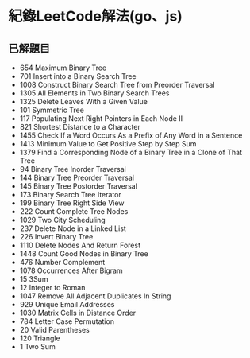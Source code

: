 # 紀錄LeetCode解法(go、js)

## 已解題目
* 654 Maximum Binary Tree
* 701 Insert into a Binary Search Tree
* 1008 Construct Binary Search Tree from Preorder Traversal
* 1305 All Elements in Two Binary Search Trees
* 1325 Delete Leaves With a Given Value
* 101 Symmetric Tree
* 117 Populating Next Right Pointers in Each Node II
* 821 Shortest Distance to a Character
* 1455 Check If a Word Occurs As a Prefix of Any Word in a Sentence
* 1413 Minimum Value to Get Positive Step by Step Sum
* 1379 Find a Corresponding Node of a Binary Tree in a Clone of That Tree
* 94 Binary Tree Inorder Traversal
* 144 Binary Tree Preorder Traversal
* 145 Binary Tree Postorder Traversal
* 173 Binary Search Tree Iterator
* 199 Binary Tree Right Side View
* 222 Count Complete Tree Nodes
* 1029 Two City Scheduling
* 237 Delete Node in a Linked List
* 226 Invert Binary Tree
* 1110 Delete Nodes And Return Forest
* 1448 Count Good Nodes in Binary Tree
* 476 Number Complement
* 1078 Occurrences After Bigram
* 15 3Sum
* 12 Integer to Roman
* 1047 Remove All Adjacent Duplicates In String
* 929 Unique Email Addresses
* 1030 Matrix Cells in Distance Order
* 784 Letter Case Permutation
* 20 Valid Parentheses
* 120 Triangle
* 1 Two Sum